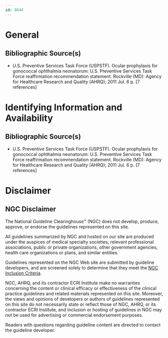 ```yaml
---
id: 8644
---
```


# General

## Bibliographic Source(s)

- U.S. Preventive Services Task Force (USPSTF). Ocular prophylaxis for gonococcal ophthalmia neonatorum: U.S. Preventive Services Task Force reaffirmation recommendation statement. Rockville (MD): Agency for Healthcare Research and Quality (AHRQ); 2011 Jul. 6 p. [7 references]

# Identifying Information and Availability

## Bibliographic Source(s)

- U.S. Preventive Services Task Force (USPSTF). Ocular prophylaxis for gonococcal ophthalmia neonatorum: U.S. Preventive Services Task Force reaffirmation recommendation statement. Rockville (MD): Agency for Healthcare Research and Quality (AHRQ); 2011 Jul. 6 p. [7 references]

# Disclaimer

## NGC Disclaimer

The National Guideline Clearinghouse™ (NGC) does not develop, produce, approve, or endorse the guidelines represented on this site.

All guidelines summarized by NGC and hosted on our site are produced under the auspices of medical specialty societies, relevant professional associations, public or private organizations, other government agencies, health care organizations or plans, and similar entities.

Guidelines represented on the NGC Web site are submitted by guideline developers, and are screened solely to determine that they meet the [NGC Inclusion Criteria](/help-and-about/summaries/inclusion-criteria).

NGC, AHRQ, and its contractor ECRI Institute make no warranties concerning the content or clinical efficacy or effectiveness of the clinical practice guidelines and related materials represented on this site. Moreover, the views and opinions of developers or authors of guidelines represented on this site do not necessarily state or reflect those of NGC, AHRQ, or its contractor ECRI Institute, and inclusion or hosting of guidelines in NGC may not be used for advertising or commercial endorsement purposes.

Readers with questions regarding guideline content are directed to contact the guideline developer.

